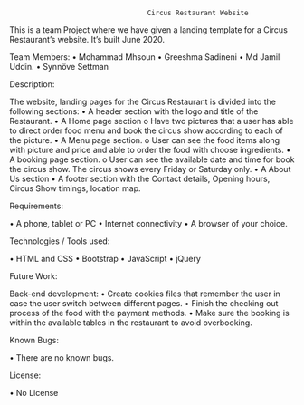                                       Circus Restaurant Website
                                      
This is a team Project where we have given a landing template for a Circus Restaurant’s website. It’s built June 2020.

Team Members:
•	Mohammad Mhsoun
•	Greeshma Sadineni
•	Md Jamil Uddin.
•	Synnöve Settman

Description:

The website, landing pages for the Circus Restaurant is divided into the following sections:
•	A header section with the logo and title of the Restaurant.
•	A Home page section
o	Have two pictures that a user has able to direct order food menu and book the circus show according to each of the picture.
•	A Menu page section.
o	User can see the food items along with picture and price and able to order the food with choose ingredients.
•	A booking page section.
o	User can see the available date and time for book the circus show. The circus shows every Friday or Saturday only.
•	A About Us section
•	A footer section with the Contact details, Opening hours, Circus Show timings, location map.

Requirements:

•	A phone, tablet or PC
•	Internet connectivity
•	A browser of your choice.

Technologies / Tools used:

•	HTML and CSS
•	Bootstrap
•	JavaScript
•	jQuery

Future Work:

Back-end development:
•	Create cookies files that remember the user in case the user switch between different pages.
•	Finish the checking out process of the food with the payment methods.
•	Make sure the booking is within the available tables in the restaurant to avoid overbooking.

Known Bugs:

•	There are no known bugs.

License:

•	No License


